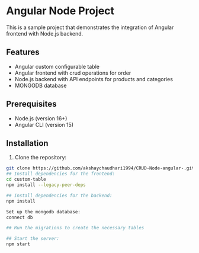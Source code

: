 # Angular Node Project

This is a sample project that demonstrates the integration of Angular frontend with Node.js backend.

## Features
- Angular custom configurable table
- Angular frontend with crud operations for order
- Node.js backend with API endpoints for products and categories
- MONGODB database

## Prerequisites

- Node.js (version 16+)
- Angular CLI (version 15)

## Installation

1. Clone the repository:

```bash
git clone https://github.com/akshaychaudhari1994/CRUD-Node-angular-.git
## Install dependencies for the frontend:
cd custom-table
npm install --legacy-peer-deps 

## Install dependencies for the backend:
npm install

Set up the mongodb database:
connect db

## Run the migrations to create the necessary tables

## Start the server:
npm start
